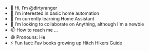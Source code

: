 - 👋 Hi, I’m @dirtyranger
- 👀 I’m interested in basic home automation
- 🌱 I’m currently learning Home Assistant
- 💞️ I’m looking to collaborate on Anything, although I'm a newbie
- 📫 How to reach me ...
- 😄 Pronouns: He
- ⚡ Fun fact: Fav books growing up Hitch Hikers Guide

<!---
dirtyranger/dirtyranger is a ✨ special ✨ repository because its `README.md` (this file) appears on your GitHub profile.
You can click the Preview link to take a look at your changes.
--->
